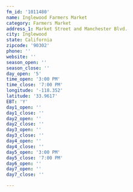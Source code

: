 ```yaml
---
fm_id: '1011480'
name: Inglewood Farmers Market
category: Farmers Market
address_1: Market Street and Manchester Blvd.
city: Inglewood
state: California
zipcode: '90302'
phone: ''
website: ''
season_open: ''
season_close: ''
day_open: '5'
time_open: '3:00 PM'
time_close: '7:00 PM'
longitude: '-118.352'
latitude: '33.9617'
EBT: 'Y'
day1_open: ''
day1_close: ''
day2_open: ''
day2_close: ''
day3_open: ''
day3_close: ''
day4_open: ''
day4_close: ''
day5_open: '3:00 PM'
day5_close: '7:00 PM'
day6_open: ''
day7_open: ''
day7_close: ''

---
```

